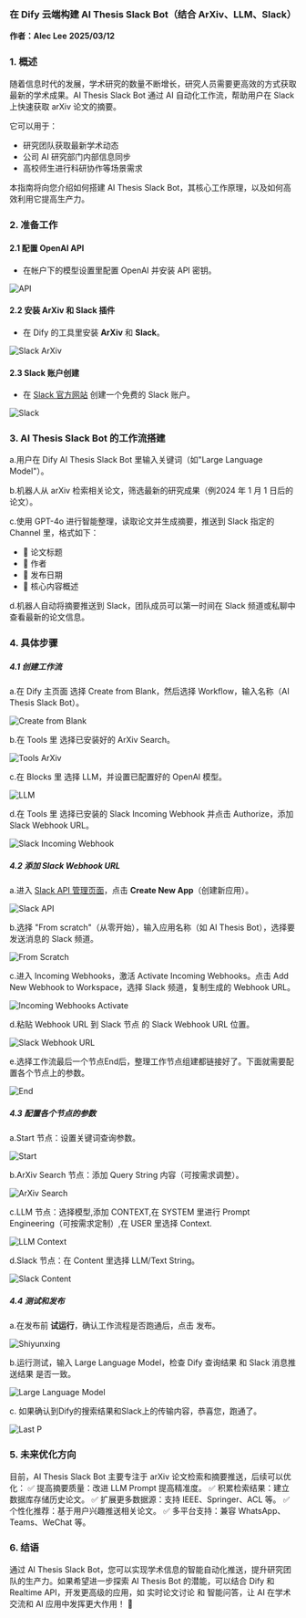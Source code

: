 ### 在 Dify 云端构建 AI Thesis Slack Bot（结合 ArXiv、LLM、Slack）

**作者：Alec Lee**
**2025/03/12**

### 1. 概述

随着信息时代的发展，学术研究的数量不断增长，研究人员需要更高效的方式获取最新的学术成果。AI Thesis Slack Bot 通过 AI 自动化工作流，帮助用户在 Slack 上快速获取 arXiv 论文的摘要。

它可以用于：

* 研究团队获取最新学术动态  
* 公司 AI 研究部门内部信息同步  
* 高校师生进行科研协作等场景需求

本指南将向您介绍如何搭建 AI Thesis Slack Bot，其核心工作原理，以及如何高效利用它提高生产力。

### 2. 准备工作

#### 2.1 配置 OpenAI API

* 在帐户下的模型设置里配置 OpenAI 并安装 API 密钥。

![API](https://raw.githubusercontent.com/aleclee1005/MyPic/main/img/001API.jpg)

#### 2.2 安装 ArXiv 和 Slack 插件

* 在 Dify 的工具里安装 **ArXiv** 和 **Slack**。

![Slack ArXiv](https://raw.githubusercontent.com/aleclee1005/MyPic/main/img/002SlackArXiv.jpg)

#### 2.3 Slack 账户创建

* 在 [Slack 官方网站](https://slack.com/intl/en-gb/get-started?entry_point=help_center#/createnew) 创建一个免费的 Slack 账户。

![Slack](https://raw.githubusercontent.com/aleclee1005/MyPic/main/img/003SlackAccount.jpg)

### 3. AI Thesis Slack Bot 的工作流搭建

a.用户在 Dify AI Thesis Slack Bot 里输入关键词（如"Large Language Model"）。 

b.机器人从 arXiv 检索相关论文，筛选最新的研究成果（例2024 年 1 月 1 日后的论文）。 

c.使用 GPT-4o 进行智能整理，读取论文并生成摘要，推送到 Slack 指定的 Channel 里，格式如下：

* 📄 论文标题  
* 👤 作者  
* 📆 发布日期  
* 📌 核心内容概述 

d.机器人自动将摘要推送到 Slack，团队成员可以第一时间在 Slack 频道或私聊中查看最新的论文信息。


### 4. 具体步骤

##### 4.1 创建工作流

a.在 Dify 主页面 选择 Create from Blank，然后选择 Workflow，输入名称（AI Thesis Slack Bot）。

![Create from Blank](https://raw.githubusercontent.com/aleclee1005/MyPic/main/img/004Createfromblank.jpg)

  b.在 Tools 里 选择已安装好的 ArXiv Search。

![Tools ArXiv](https://raw.githubusercontent.com/aleclee1005/MyPic/main/img/005ToolsArXiv.jpg)

c.在 Blocks 里 选择 LLM，并设置已配置好的 OpenAI 模型。

![LLM](https://raw.githubusercontent.com/aleclee1005/MyPic/main/img/006LLM.jpg)

d.在 Tools 里 选择已安装的 Slack Incoming Webhook 并点击 Authorize，添加 Slack Webhook URL。

![Slack Incoming Webhook](https://raw.githubusercontent.com/aleclee1005/MyPic/main/img/007Slackincomingwebhook.jpg)

##### 4.2 添加 Slack Webhook URL

a.进入 [Slack API 管理页面](https://api.slack.com/apps)，点击 **Create New App**（创建新应用）。

![Slack API](https://raw.githubusercontent.com/aleclee1005/MyPic/main/img/008Slackapi.jpg)

b.选择 "From scratch"（从零开始），输入应用名称（如 AI Thesis Bot），选择要发送消息的 Slack 频道。

![From Scratch](https://raw.githubusercontent.com/aleclee1005/MyPic/main/img/009Fromscratch.jpg)

c.进入 Incoming Webhooks，激活 Activate Incoming Webhooks。点击 Add New Webhook to Workspace，选择 Slack 频道，复制生成的 Webhook URL。

![Incoming Webhooks Activate](https://raw.githubusercontent.com/aleclee1005/MyPic/main/img/010IncomingwebhooksActivate.jpg)

d.粘贴 Webhook URL 到 Slack 节点 的 Slack Webhook URL 位置。

![Slack Webhook URL](https://raw.githubusercontent.com/aleclee1005/MyPic/main/img/011SlackWehookURL.jpg)

e.选择工作流最后一个节点End后，整理工作节点组建都链接好了。下面就需要配置各个节点上的参数。

![End](https://raw.githubusercontent.com/aleclee1005/MyPic/main/img/012End.jpg)

##### 4.3 配置各个节点的参数

a.Start 节点：设置关键词查询参数。

![Start](https://raw.githubusercontent.com/aleclee1005/MyPic/main/img/013Start.jpg)

b.ArXiv Search 节点：添加 Query String 内容（可按需求调整）。

![ArXiv Search](https://raw.githubusercontent.com/aleclee1005/MyPic/main/img/014ArXivSearch.jpg)

c.LLM 节点：选择模型,添加 CONTEXT,在 SYSTEM 里进行 Prompt Engineering（可按需求定制）,在 USER 里选择 Context.

![LLM Context](https://raw.githubusercontent.com/aleclee1005/MyPic/main/img/015LLMcontext.jpg)

d.Slack 节点：在 Content 里选择 LLM/Text String。

![Slack Content](https://raw.githubusercontent.com/aleclee1005/MyPic/main/img/016Slackcontent.jpg)

##### 4.4 测试和发布

a.在发布前 **试运行**，确认工作流程是否跑通后，点击 发布。

![Shiyunxing](https://raw.githubusercontent.com/aleclee1005/MyPic/main/img/017Shiyunxing.jpg)

b.运行测试，输入 Large Language Model，检查 Dify 查询结果 和 Slack 消息推送结果 是否一致。

![Large Language Model](https://raw.githubusercontent.com/aleclee1005/MyPic/main/img/018Largelanguagemodel.jpg)

c. 如果确认到Dify的搜索结果和Slack上的传输内容，恭喜您，跑通了。 

![Last P](https://raw.githubusercontent.com/aleclee1005/MyPic/main/img/019LastP.jpg)

### 5. 未来优化方向

目前，AI Thesis Slack Bot 主要专注于 arXiv 论文检索和摘要推送，后续可以优化： ✅ 提高摘要质量：改进 LLM Prompt 提高精准度。 ✅ 积累检索结果：建立数据库存储历史论文。 ✅ 扩展更多数据源：支持 IEEE、Springer、ACL 等。 ✅ 个性化推荐：基于用户兴趣推送相关论文。 ✅ 多平台支持：兼容 WhatsApp、Teams、WeChat 等。

### 6. 结语

通过 AI Thesis Slack Bot，您可以实现学术信息的智能自动化推送，提升研究团队的生产力。如果希望进一步探索 AI Thesis Bot 的潜能，可以结合 Dify 和 Realtime API，开发更高级的应用，如 实时论文讨论 和 智能问答，让 AI 在学术交流和 AI 应用中发挥更大作用！ 🚀
